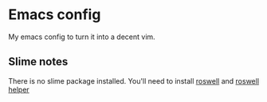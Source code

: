 # Emacs config

My emacs config to turn it into a decent vim.

## Slime notes

There is no slime package installed. You'll need to install [roswell](https://github.com/roswell/roswell/wiki/Installation)
and [roswell helper](https://github.com/roswell/roswell/wiki/Initial-Recommended-Setup)
